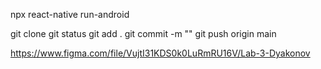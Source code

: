 npx react-native run-android

git clone
git status
git add .
git commit -m ""
git push origin main

https://www.figma.com/file/VujtI31KDS0k0LuRmRU16V/Lab-3-Dyakonov